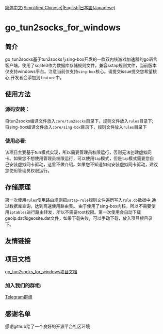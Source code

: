 [简体中文(Simplified Chinese)](./README.md)|[English](./README-en.md)|[日本語(Japanese)](./README-jp.md)

# go_tun2socks_for_windows

## 简介

go_tun2socks基于tun2socks与sing-box开发的一款双内核游戏加速器的go语言客户端，使用了sqlite3作为数据库存储规则文件。兼容sstap规则文件，当前版本仅支持windows平台。注意当前仅支持`sing-box`核心。请提交issue提交您希望核心,开发者会添加到`feature`中。

## 使用方法
### 源码安装：
将tun2socks编译文件放入`core/tun2socks`目录下，规则文件放入`rules`目录下;
将sing-box编译文件放入`core/sing-box`目录下，规则文件放入`rules`目录下
### 使用必看:
该项目主要基于tun模式实现，所以需要管理员权限运行，否则无法创建虚拟网卡。如果您不想使用管理员权限运行，可以使用`tap`模式，但是`tap`模式需要您自己安装虚拟网卡驱动，这里不做介绍。如果您不知道如何安装虚拟网卡驱动，建议您使用管理员权限运行。


## 存储原理

第一次使用`rules`使用路由规则把`sstap-rule`规则文件遍历写入`rule.db`数据中,通过数据库查询，达到高速使用路由表。
由于使用了sing-box内核，所以不需要使用`iptables`进行路由转发，所以不需要root权限。第一次使用会自动下载geoip.dat和geosite.dat文件，如果下载失败，可以手动下载，放入项目根目录下。

## 友情链接

## 项目文档

[go_tun2socks_for_windows项目文档](https://github.com/theshdowaura/go_tun2socks_for_windows/wiki)


### 加入我们的群组:
[Telegram群组](https://t.me/gotun2socks/1)
## 感谢名单

感谢github给了一个良好的开源平台社区环境
